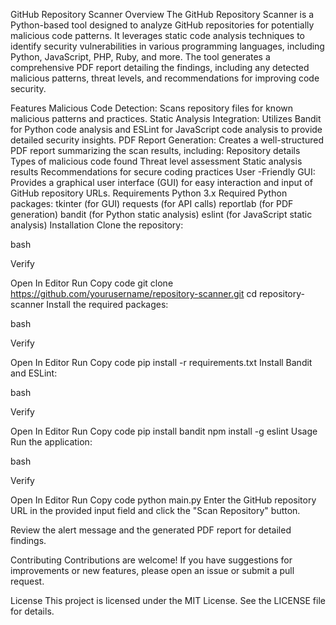 GitHub Repository Scanner
Overview
The GitHub Repository Scanner is a Python-based tool designed to analyze GitHub repositories for potentially malicious code patterns. It leverages static code analysis techniques to identify security vulnerabilities in various programming languages, including Python, JavaScript, PHP, Ruby, and more. The tool generates a comprehensive PDF report detailing the findings, including any detected malicious patterns, threat levels, and recommendations for improving code security.

Features
Malicious Code Detection: Scans repository files for known malicious patterns and practices.
Static Analysis Integration: Utilizes Bandit for Python code analysis and ESLint for JavaScript code analysis to provide detailed security insights.
PDF Report Generation: Creates a well-structured PDF report summarizing the scan results, including:
Repository details
Types of malicious code found
Threat level assessment
Static analysis results
Recommendations for secure coding practices
User -Friendly GUI: Provides a graphical user interface (GUI) for easy interaction and input of GitHub repository URLs.
Requirements
Python 3.x
Required Python packages:
tkinter (for GUI)
requests (for API calls)
reportlab (for PDF generation)
bandit (for Python static analysis)
eslint (for JavaScript static analysis)
Installation
Clone the repository:

bash

Verify

Open In Editor
Run
Copy code
git clone https://github.com/yourusername/repository-scanner.git
cd repository-scanner
Install the required packages:

bash

Verify

Open In Editor
Run
Copy code
pip install -r requirements.txt
Install Bandit and ESLint:

bash

Verify

Open In Editor
Run
Copy code
pip install bandit
npm install -g eslint
Usage
Run the application:

bash

Verify

Open In Editor
Run
Copy code
python main.py
Enter the GitHub repository URL in the provided input field and click the "Scan Repository" button.

Review the alert message and the generated PDF report for detailed findings.

Contributing
Contributions are welcome! If you have suggestions for improvements or new features, please open an issue or submit a pull request.

License
This project is licensed under the MIT License. See the LICENSE file for details.

